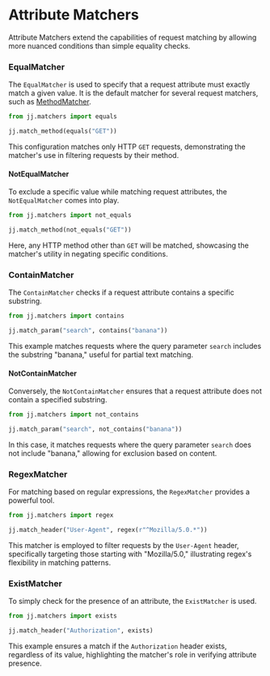 # Attribute Matchers

Attribute Matchers extend the capabilities of request matching by allowing more nuanced conditions than simple equality checks.

### EqualMatcher

The `EqualMatcher` is used to specify that a request attribute must exactly match a given value. It is the default matcher for several request matchers, such as [MethodMatcher](/docs/matchers/request-matchers#matching-single-method).

```python
from jj.matchers import equals

jj.match_method(equals("GET"))
```

This configuration matches only HTTP `GET` requests, demonstrating the matcher's use in filtering requests by their method.

#### NotEqualMatcher

To exclude a specific value while matching request attributes, the `NotEqualMatcher` comes into play.

```python
from jj.matchers import not_equals

jj.match_method(not_equals("GET"))
```

Here, any HTTP method other than `GET` will be matched, showcasing the matcher's utility in negating specific conditions.

### ContainMatcher

The `ContainMatcher` checks if a request attribute contains a specific substring.

```python
from jj.matchers import contains

jj.match_param("search", contains("banana"))
```

This example matches requests where the query parameter `search` includes the substring "banana," useful for partial text matching.

#### NotContainMatcher

Conversely, the `NotContainMatcher` ensures that a request attribute does not contain a specified substring.

```python
from jj.matchers import not_contains

jj.match_param("search", not_contains("banana"))
```

In this case, it matches requests where the query parameter `search` does not include "banana," allowing for exclusion based on content.

### RegexMatcher

For matching based on regular expressions, the `RegexMatcher` provides a powerful tool.

```python
from jj.matchers import regex

jj.match_header("User-Agent", regex(r"^Mozilla/5.0.*"))
```

This matcher is employed to filter requests by the `User-Agent` header, specifically targeting those starting with "Mozilla/5.0," illustrating regex's flexibility in matching patterns.

### ExistMatcher

To simply check for the presence of an attribute, the `ExistMatcher` is used.

```python
from jj.matchers import exists

jj.match_header("Authorization", exists)
```

This example ensures a match if the `Authorization` header exists, regardless of its value, highlighting the matcher's role in verifying attribute presence.
